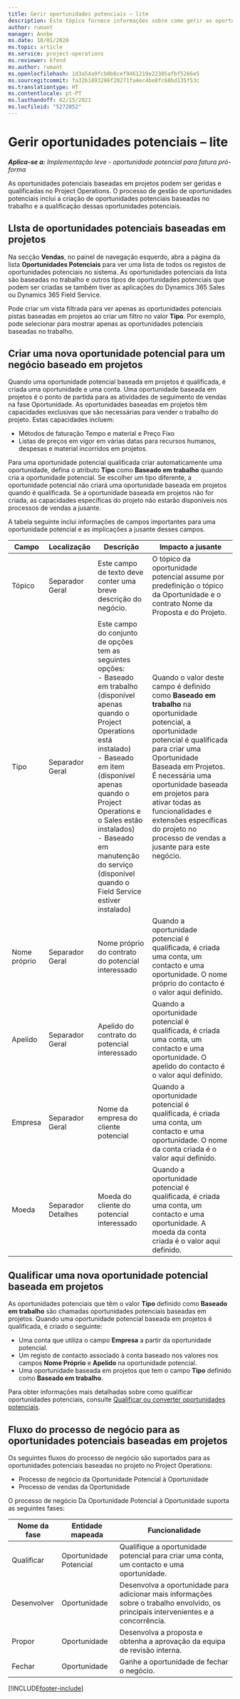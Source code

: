 ```yaml
---
title: Gerir oportunidades potenciais – lite
description: Este tópico fornece informações sobre como gerir as oportunidades potenciais baseadas em projetos (pro).
author: rumant
manager: Annbe
ms.date: 10/01/2020
ms.topic: article
ms.service: project-operations
ms.reviewer: kfend
ms.author: rumant
ms.openlocfilehash: 1d3a54a9fcb0b0cef9461219e22305afbf5266e5
ms.sourcegitcommit: fa32b1893286f20271fa4ec4be8fc68bd135f53c
ms.translationtype: HT
ms.contentlocale: pt-PT
ms.lasthandoff: 02/15/2021
ms.locfileid: "5272852"
---
```

# <a name="manage-leads---lite"></a>Gerir oportunidades potenciais – lite

_**Aplica-se a:** Implementação leve - oportunidade potencial para fatura pró-forma_

As oportunidades potenciais baseadas em projetos podem ser geridas e qualificadas no Project Operations. O processo de gestão de oportunidades potenciais inclui a criação de oportunidades potenciais baseadas no trabalho e a qualificação dessas oportunidades potenciais. 

## <a name="list-of-project-sales-leads"></a>LIsta de oportunidades potenciais baseadas em projetos

Na secção **Vendas**, no painel de navegação esquerdo, abra a página da lista **Oportunidades Potenciais** para ver uma lista de todos os registos de oportunidades potenciais no sistema. As oportunidades potenciais da lista são baseadas no trabalho e outros tipos de oportunidades potenciais que podem ser criadas se também tiver as aplicações do Dynamics 365 Sales ou Dynamics 365 Field Service.

Pode criar um vista filtrada para ver apenas as oportunidades potenciais pistas baseadas em projetos ao criar um filtro no valor **Tipo**. Por exemplo, pode selecionar para mostrar apenas as oportunidades potenciais baseadas no trabalho.

## <a name="creating-a-new-lead-for-a-project-based-deal"></a>Criar uma nova oportunidade potencial para um negócio baseado em projetos

Quando uma oportunidade potencial baseada em projetos é qualificada, é criada uma oportunidade e uma conta. Uma oportunidade baseada em projetos é o ponto de partida para as atividades de seguimento de vendas na fase Oportunidade. As oportunidades baseadas em projetos têm capacidades exclusivas que são necessárias para vender o trabalho do projeto. Estas capacidades incluem:

- Métodos de faturação Tempo e material e Preço Fixo
- Listas de preços em vigor em várias datas para recursos humanos, despesas e material incorridos em projetos.

Para uma oportunidade potencial qualificada criar automaticamente uma oportunidade, defina o atributo **Tipo** como **Baseado em trabalho** quando cria a oportunidade potencial. Se escolher um tipo diferente, a oportunidade potencial não criará uma oportunidade baseada em projetos quando é qualificada. Se a oportunidade baseada em projetos não for criada, as capacidades específicas do projeto não estarão disponíveis nos processos de vendas a jusante.

A tabela seguinte inclui informações de campos importantes para uma oportunidade potencial e as implicações a jusante desses campos.

| **Campo** | **Localização** | **Descrição** | **Impacto a jusante** |
| --- | --- | --- | --- |
| Tópico | Separador Geral | Este campo de texto deve conter uma breve descrição do negócio. | O tópico da oportunidade potencial assume por predefinição o tópico da Oportunidade e o contrato Nome da Proposta e do Projeto. |
| Tipo | Separador Geral | Este campo do conjunto de opções tem as seguintes opções:</br>- Baseado em trabalho (disponível apenas quando o Project Operations está instalado)</br>- Baseado em item (disponível apenas quando o Project Operations e o Sales estão instalados)</br>- Baseado em manutenção do serviço (disponível quando o Field Service estiver instalado) | Quando o valor deste campo é definido como **Baseado em trabalho** na oportunidade potencial, a oportunidade potencial é qualificada para criar uma Oportunidade Baseada em Projetos. É necessária uma oportunidade baseada em projetos para ativar todas as funcionalidades e extensões específicas do projeto no processo de vendas a jusante para este negócio. |
| Nome próprio | Separador Geral | Nome próprio do contrato do potencial interessado | Quando a oportunidade potencial é qualificada, é criada uma conta, um contacto e uma oportunidade. O nome próprio do contacto é o valor aqui definido. |
| Apelido | Separador Geral | Apelido do contrato do potencial interessado | Quando a oportunidade potencial é qualificada, é criada uma conta, um contacto e uma oportunidade. O apelido do contacto é o valor aqui definido. |
| Empresa | Separador Geral | Nome da empresa do cliente potencial | Quando a oportunidade potencial é qualificada, é criada uma conta, um contacto e uma oportunidade. O nome da conta criada é o valor aqui definido. |
| Moeda | Separador Detalhes | Moeda do cliente do potencial interessado | Quando a oportunidade potencial é qualificada, é criada uma conta, um contacto e uma oportunidade. A moeda da conta criada é o valor aqui definido. |

## <a name="qualify-a-new-project-based-lead"></a>Qualificar uma nova oportunidade potencial baseada em projetos

As oportunidades potenciais que têm o valor **Tipo** definido como **Baseado em trabalho** são chamadas oportunidades potenciais baseadas em projetos. Quando uma oportunidade potencial baseada em projetos é qualificada, é criado o seguinte:

- Uma conta que utiliza o campo **Empresa** a partir da oportunidade potencial.
- Um registo de contacto associado à conta baseado nos valores nos campos **Nome Próprio** e **Apelido** na oportunidade potencial.
- Uma oportunidade baseada em projetos que tem o campo **Tipo** definido como **Baseado em trabalho**.

Para obter informações mais detalhadas sobre como qualificar oportunidades potenciais, consulte [Qualificar ou converter oportunidades potenciais](https://docs.microsoft.com/dynamics365/sales-enterprise/qualify-lead-convert-opportunity-sales).

## <a name="business-process-flow-for-project-based-deals"></a>Fluxo do processo de negócio para as oportunidades potenciais baseadas em projetos

Os seguintes fluxos do processo de negócio são suportados para as oportunidades potenciais baseadas no projeto no Project Operations:

- Processo de negócio da Oportunidade Potencial à Oportunidade
- Processo de vendas da Oportunidade

O processo de negócio Da Oportunidade Potencial à Oportunidade suporta as seguintes fases:

| Nome da fase | Entidade mapeada | Funcionalidade |
| --- | --- | --- |
| Qualificar | Oportunidade Potencial | Qualifique a oportunidade potencial para criar uma conta, um contacto e uma oportunidade. |
| Desenvolver | Oportunidade | Desenvolva a oportunidade para adicionar mais informações sobre o trabalho envolvido, os principais intervenientes e a concorrência. |
| Propor | Oportunidade | Desenvolva a proposta e obtenha a aprovação da equipa de revisão interna. |
| Fechar | Oportunidade | Ganhe a oportunidade de fechar o negócio. |


[!INCLUDE[footer-include](../../includes/footer-banner.md)]